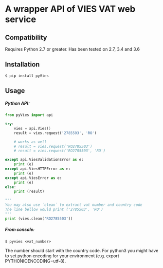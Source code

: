 # A wrapper API of VIES VAT web service

## Compatibility
Requires Python 2.7 or greater.
Has been tested on 2.7, 3.4 and 3.6

## Installation

    $ pip install pyVies

## Usage

##### Python API:

```python
from pyVies import api

try:
    vies = api.Vies()
    result = vies.request('2785503', 'RO')

    # works as well
    # result = vies.request('RO2785503')
    # result = vies.request('RO2785503', 'RO')

except api.ViesValidationError as e:
    print (e)
except api.ViesHTTPError as e:
    print (e)
except api.ViesError as e:
    print (e)
else:
    print (result)

"""
You may also use `clean` to extract vat number and country code
The line bellow would print ('2785503', 'RO')
"""
print (vies.clean('RO2785503'))

```

##### From console:

	$ pyvies <vat_number>

The number should start with the country code.
For python3 you might have to set python encoding for your environment (e.g. export PYTHONIOENCODING=utf-8).
